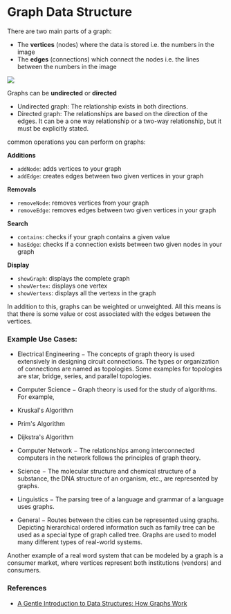 # Graph Data Structure

There are two main parts of a graph:

- The **vertices** (nodes) where the data is stored i.e. the numbers in the image
- The **edges** (connections) which connect the nodes i.e. the lines between the numbers in the image

![](https://cdn-images-1.medium.com/max/600/0*cqxOTC4NOK62xow1.png)

Graphs can be **undirected** or **directed**

- Undirected graph: The relationship exists in both directions.
- Directed graph: The relationships are based on the direction of the edges. It can be a one way relationship or a two-way relationship, but it must be explicitly stated.

common operations you can perform on graphs:

**Additions**

- `addNode`: adds vertices to your graph
- `addEdge`: creates edges between two given vertices in your graph

**Removals**

- `removeNode`: removes vertices from your graph
- `removeEdge`: removes edges between two given vertices in your graph

**Search**

- `contains`: checks if your graph contains a given value
- `hasEdge`: checks if a connection exists between two given nodes in your graph

**Display**

- `showGraph`: displays the complete graph
- `showVertex`: displays one vertex
- `showVertexs`: displays all the vertexs in the graph

In addition to this, graphs can be weighted or unweighted. All this means is that there is some value or cost associated with the edges between the vertices.

### Example Use Cases:

- Electrical Engineering − The concepts of graph theory is used extensively in designing circuit connections. The types or organization of connections are named as topologies. Some examples for topologies are star, bridge, series, and parallel topologies.

- Computer Science − Graph theory is used for the study of algorithms. For example,

- Kruskal's Algorithm
- Prim's Algorithm
- Dijkstra's Algorithm

- Computer Network − The relationships among interconnected computers in the network follows the principles of graph theory.

- Science − The molecular structure and chemical structure of a substance, the DNA structure of an organism, etc., are represented by graphs.

- Linguistics − The parsing tree of a language and grammar of a language uses graphs.

- General − Routes between the cities can be represented using graphs. Depicting hierarchical ordered information such as family tree can be used as a special type of graph called tree.
Graphs are used to model many different types of real-world systems.

Another example of a real word system that can be modeled by a graph is a consumer market, where vertices represent both institutions (vendors) and consumers.

### References

- [A Gentle Introduction to Data Structures: How Graphs Work](https://medium.freecodecamp.com/a-gentle-introduction-to-data-structures-how-graphs-work-a223d9ef8837#.ojpoqfcxa)
